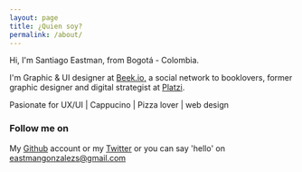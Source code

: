 ```yaml
---
layout: page
title: ¿Quien soy?
permalink: /about/
---
```


Hi, I'm Santiago Eastman, from Bogotá - Colombia.

I'm Graphic & UI designer at [Beek.io,][beek] a social network to booklovers, former graphic designer and digital strategist at [Platzi][platzi].

Pasionate for UX/UI | Cappucino | Pizza lover | web design

### Follow me on

My [Github][github] account or my [Twitter][Twitter] or you can say 'hello' on
[eastmangonzalezs@gmail.com](eastmangonzalezs@gmail.com)


[beek]: http://www.beek.io
[platzi]: http://www.platzi.com
[github]: https://github.com/eastmango
[twitter]: https://twitter.com/santiagoeastman
